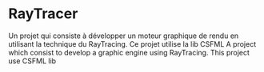 # RayTracer
Un projet qui consiste à développer un moteur graphique de rendu en utilisant la technique du RayTracing.
Ce projet utilise la lib CSFML
A project which consist to develop a graphic engine using RayTracing.
This project use CSFML lib
